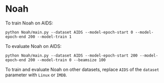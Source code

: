 # Noah

To train Noah on AIDS:
```
python Noah/main.py --dataset AIDS --model-epoch-start 0 --model-epoch-end 200 --model-train 1
```
To evaluate Noah on AIDS:
```
python Noah/main.py --dataset AIDS --model-epoch-start 200 --model-epoch-end 200 --model-train 0 --beamsize 100
```
To train and evaluate Noah on other datasets, replace `AIDS` of the `dataset` parameter with `Linux` or `IMDB`.